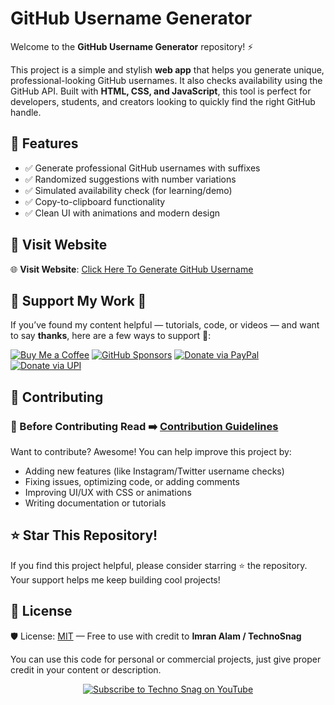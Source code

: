 # GitHub Username Generator

Welcome to the **GitHub Username Generator** repository! ⚡

This project is a simple and stylish **web app** that helps you generate unique, professional-looking GitHub usernames. It also checks availability using the GitHub API. Built with **HTML, CSS, and JavaScript**, this tool is perfect for developers, students, and creators looking to quickly find the right GitHub handle.

## 📂 Features

- ✅ Generate professional GitHub usernames with suffixes
- ✅ Randomized suggestions with number variations
- ✅ Simulated availability check (for learning/demo)
- ✅ Copy-to-clipboard functionality
- ✅ Clean UI with animations and modern design

## 🚀 Visit Website

🌐 **Visit Website**: [Click Here To Generate GitHub Username](https://alamimran613.github.io/github-username-generator/)

## 💸 Support My Work 🤝

If you’ve found my content helpful — tutorials, code, or videos — and want to say **thanks**, here are a few ways to support 💖:

[![Buy Me a Coffee](https://img.shields.io/badge/Buy%20Me%20a-Coffee-FFDD00?style=for-the-badge&logo=buy-me-a-coffee&logoColor=black)](https://www.buymeacoffee.com/technosnag)
[![GitHub Sponsors](https://img.shields.io/badge/Sponsor%20on-GitHub-24292F?style=for-the-badge&logo=github&logoColor=white)](https://github.com/sponsors/alamimran613/)
[![Donate via PayPal](https://img.shields.io/badge/Donate-PayPal-003087?style=for-the-badge&logo=paypal&logoColor=white)](https://paypal.me/imranalam)
[![Donate via UPI](https://img.shields.io/badge/Donate-UPI-4CAF50?style=for-the-badge&logo=googlepay&logoColor=white)](https://github.com/alamimran613/Donations/blob/main/README.md)

## 🤝 Contributing

### 📌 Before Contributing Read ➡️ [Contribution Guidelines](./CONTRIBUTING.md)

Want to contribute? Awesome! You can help improve this project by:

- Adding new features (like Instagram/Twitter username checks)
- Fixing issues, optimizing code, or adding comments
- Improving UI/UX with CSS or animations
- Writing documentation or tutorials

## ⭐ Star This Repository!

If you find this project helpful, please consider starring ⭐ the repository. Your support helps me keep building cool projects!

## 📄 License

🛡️ License: [MIT](LICENSE) — Free to use with credit to **Imran Alam / TechnoSnag**

You can use this code for personal or commercial projects, just give proper credit in your content or description.

<p align="center"> <a href="https://www.youtube.com/technosnag"> <img src="https://img.shields.io/badge/Subscribe-Techno%20Snag-red?style=for-the-badge&logo=youtube&logoColor=white" alt="Subscribe to Techno Snag on YouTube"> </a> </p>

